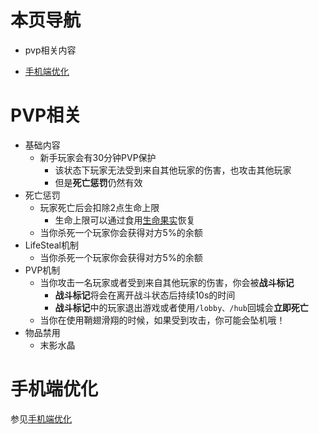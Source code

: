 # 本页导航

- pvp相关内容

- [手机端优化](#手机端优化)

# PVP相关

- 基础内容
  - 新手玩家会有30分钟PVP保护
    - 该状态下玩家无法受到来自其他玩家的伤害，也攻击其他玩家
    - 但是**死亡惩罚**仍然有效
- 死亡惩罚
  - 玩家死亡后会扣除2点生命上限
    - 生命上限可以通过食用[生命果实](/教程/有趣的百科/有趣的物品#劣质的生命果实)恢复
  - 当你杀死一个玩家你会获得对方5%的余额
- LifeSteal机制
  - 当你杀死一个玩家你会获得对方5%的余额
- PVP机制
  - 当你攻击一名玩家或者受到来自其他玩家的伤害，你会被**战斗标记**
    - **战斗标记**将会在离开战斗状态后持续10s的时间
    - **战斗标记**中的玩家退出游戏或者使用`/lobby、/hub`回城会**立即死亡**
  - 当你在使用鞘翅滑翔的时候，如果受到攻击，你可能会坠机哦！
- 物品禁用
  - 末影水晶

# 手机端优化

参见[手机端优化](/教程/手机端优化.md)




